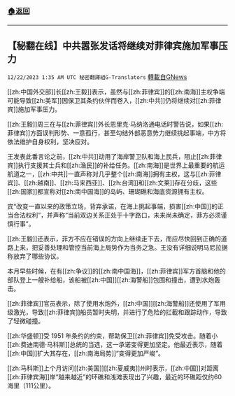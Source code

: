 ###  [:house:返回](README.md)
---


## 【秘翻在线】中共嚣张发话将继续对菲律宾施加军事压力
`12/22/2023 1:35 AM UTC 秘密翻譯組G-Translators` [轉載自GNews](https://gnews.org/articles/2138379)

[[zh:中国外交部]]长[[zh:王毅]]表示，虽然与[[zh:菲律宾]]的[[zh:南海]]主权争端可能导致[[zh:美军]]因保卫其条约伙伴而卷入，[[zh:中共]]仍将继续对[[zh:菲律宾]]施加军事压力。

[[zh:王毅]]周三在与[[zh:菲律宾]]外长恩里克·马纳洛通电话时警告说，如果[[zh:菲律宾]]方面误判形势、一意孤行，甚至勾结外部恶意势力继续挑起事端，中方将依法维护自身权利，坚决应对。

王发表此番言论之前，[[zh:中共]]动用了海岸警卫队和海上民兵，阻止[[zh:菲律宾]]执行支援其士兵和[[zh:渔民]]的补给任务。[[zh:南海]]是世界上最重要的航运航道之一，[[zh:中共]]一直声称对几乎整个[[zh:南海]]拥有主权，这与[[zh:菲律宾]]、[[zh:越南]]、[[zh:马来西亚]]、[[zh:台湾]]和[[zh:文莱]]存在分歧，这些[[zh:国家]]都宣称对[[zh:南中国海]]的岛屿、珊瑚礁和海底资源拥有主权。

​​​​​​​​​​​​​​宾“改变一直以来的政策立场，背弃承诺，在海上挑起事端，损害[[zh:中国]]的正当合法权利”，并声称“当前双边关系正处于十字路口，未来尚未确定，菲方必须谨慎行事”。

[[zh:王毅]]还表示，菲方不应在错误的方向上继续走下去，而应尽快回到正确的道路上来，把妥善处理和管控当前海上局势作为当务之急。王没有详细说明马尼拉据称放弃了哪些协议。

本月早些时候，在有[[zh:争议]]的[[zh:南中国海]]，[[zh:菲律宾]]军方首脑和他的部队登上一艘补给船，该船被[[zh:中国]][[zh:海警船]]包围和撞击，遭到水炮轰击。

[[zh:菲律宾]]官员表示，除了使用水炮外，[[zh:中国]][[zh:海警船]]还使用了军用级激光，导致[[zh:菲律宾]]船员暂时失明，并进行了危险的拦截和跟踪动作，导致了轻微碰撞。

[[zh:华盛顿]]受 1951 年条约的约束，帮助保卫[[zh:菲律宾]]免受攻击。随着小[[zh:费迪南德·马科斯]]总统的当选，这一承诺变得更加坚定。他最近表示，随着[[zh:中国]]扩大其存在，[[zh:南海局势]]“变得更加严峻”。

[[zh:马科斯]]上个月访问[[zh:美国]][[zh:夏威夷]]州时表示，[[zh:中国]]对距离[[zh:菲律宾海]]岸“越来越近”的环礁和浅滩表现出了兴趣，最近的环礁距仅约60海里（111公里）。
